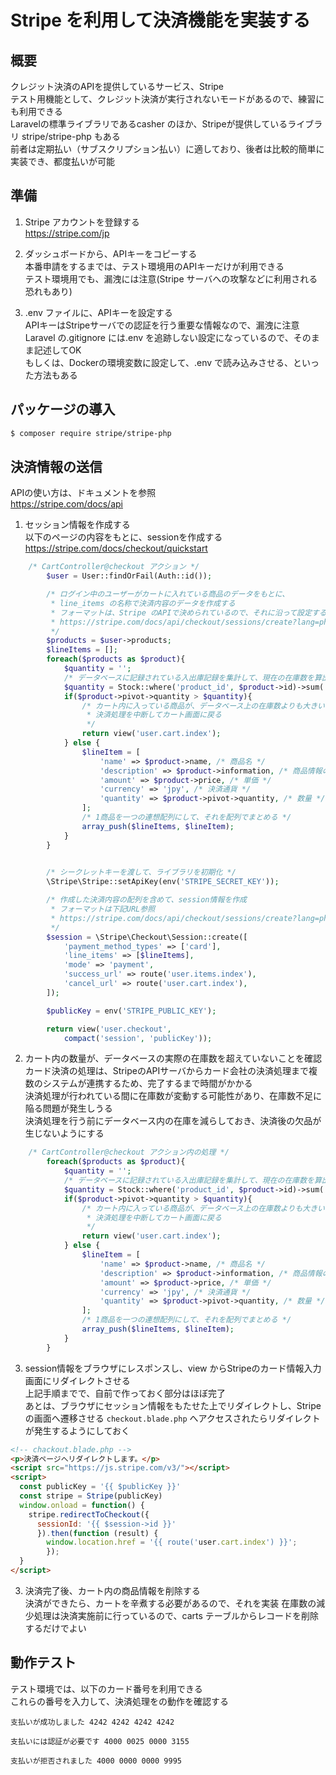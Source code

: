 # Stripe を利用して決済機能を実装する

## 概要
クレジット決済のAPIを提供しているサービス、Stripe  
テスト用機能として、クレジット決済が実行されないモードがあるので、練習にも利用できる  
Laravelの標準ライブラリであるcasher のほか、Stripeが提供しているライブラリ stripe/stripe-php もある  
前者は定期払い（サブスクリプション払い）に適しており、後者は比較的簡単に実装でき、都度払いが可能  

## 準備
1. Stripe アカウントを登録する  
   https://stripe.com/jp

2. ダッシュボードから、APIキーをコピーする  
   本番申請をするまでは、テスト環境用のAPIキーだけが利用できる  
   テスト環境用でも、漏洩には注意(Stripe サーバへの攻撃などに利用される恐れもあり)

3. .env ファイルに、APIキーを設定する  
   APIキーはStripeサーバでの認証を行う重要な情報なので、漏洩に注意  
   Laravel の.gitignore には.env を追跡しない設定になっているので、そのまま記述してOK  
   もしくは、Dockerの環境変数に設定して、.env で読み込みさせる、といった方法もある  

## パッケージの導入
```bash
$ composer require stripe/stripe-php
```

## 決済情報の送信
APIの使い方は、ドキュメントを参照  
https://stripe.com/docs/api

1. セッション情報を作成する  
   以下のページの内容をもとに、sessionを作成する
   https://stripe.com/docs/checkout/quickstart

```php
    /* CartController@checkout アクション */
        $user = User::findOrFail(Auth::id());

        /* ログイン中のユーザーがカートに入れている商品のデータをもとに、
         * line_items の名称で決済内容のデータを作成する
         * フォーマットは、Stripe のAPIで決められているので、それに沿って設定する
         * https://stripe.com/docs/api/checkout/sessions/create?lang=php#create_checkout_session-line_items
         */
        $products = $user->products;
        $lineItems = [];
        foreach($products as $product){
            $quantity = '';
            /* データベースに記録されている入出庫記録を集計して、現在の在庫数を算出 */
            $quantity = Stock::where('product_id', $product->id)->sum('quantity');
            if($product->pivot->quantity > $quantity){
                /* カート内に入っている商品が、データベース上の在庫数よりも大きい場合、
                 * 決済処理を中断してカート画面に戻る
                 */
                return view('user.cart.index');
            } else {
                $lineItem = [
                    'name' => $product->name, /* 商品名 */
                    'description' => $product->information, /* 商品情報の詳細 */
                    'amount' => $product->price, /* 単価 */
                    'currency' => 'jpy', /* 決済通貨 */
                    'quantity' => $product->pivot->quantity, /* 数量 */
                ];
                /* 1商品を一つの連想配列にして、それを配列でまとめる */
                array_push($lineItems, $lineItem);
            }
        }
        

        /* シークレットキーを渡して、ライブラリを初期化 */
        \Stripe\Stripe::setApiKey(env('STRIPE_SECRET_KEY'));

        /* 作成した決済内容の配列を含めて、session情報を作成
         * フォーマットは下記URL参照
         * https://stripe.com/docs/api/checkout/sessions/create?lang=php
         */
        $session = \Stripe\Checkout\Session::create([
            'payment_method_types' => ['card'],
            'line_items' => [$lineItems],
            'mode' => 'payment',
            'success_url' => route('user.items.index'),
            'cancel_url' => route('user.cart.index'),
        ]);

        $publicKey = env('STRIPE_PUBLIC_KEY');

        return view('user.checkout', 
            compact('session', 'publicKey'));
```

2. カート内の数量が、データベースの実際の在庫数を超えていないことを確認  
   カード決済の処理は、StripeのAPIサーバからカード会社の決済処理まで複数のシステムが連携するため、完了するまで時間がかかる  
   決済処理が行われている間に在庫数が変動する可能性があり、在庫数不足に陥る問題が発生しうる    
   決済処理を行う前にデータベース内の在庫を減らしておき、決済後の欠品が生じないようにする

```php
    /* CartController@checkout アクション内の処理 */
        foreach($products as $product){
            $quantity = '';
            /* データベースに記録されている入出庫記録を集計して、現在の在庫数を算出 */
            $quantity = Stock::where('product_id', $product->id)->sum('quantity');
            if($product->pivot->quantity > $quantity){
                /* カート内に入っている商品が、データベース上の在庫数よりも大きい場合、
                 * 決済処理を中断してカート画面に戻る
                 */
                return view('user.cart.index');
            } else {
                $lineItem = [
                    'name' => $product->name, /* 商品名 */
                    'description' => $product->information, /* 商品情報の詳細 */
                    'amount' => $product->price, /* 単価 */
                    'currency' => 'jpy', /* 決済通貨 */
                    'quantity' => $product->pivot->quantity, /* 数量 */
                ];
                /* 1商品を一つの連想配列にして、それを配列でまとめる */
                array_push($lineItems, $lineItem);
            }
        }
```

3. session情報をブラウザにレスポンスし、view からStripeのカード情報入力画面にリダイレクトさせる  
   上記手順までで、自前で作っておく部分はほぼ完了  
   あとは、ブラウザにセッション情報をもたせた上でリダイレクトし、Stripeの画面へ遷移させる
   `checkout.blade.php` へアクセスされたらリダイレクトが発生するようにしておく

```html
<!-- chackout.blade.php -->
<p>決済ページへリダイレクトします。</p>
<script src="https://js.stripe.com/v3/"></script>
<script>
  const publicKey = '{{ $publicKey }}'
  const stripe = Stripe(publicKey)
  window.onload = function() {
    stripe.redirectToCheckout({
      sessionId: '{{ $session->id }}'
      }).then(function (result) {
        window.location.href = '{{ route('user.cart.index') }}';
        });
  }
</script>
```

3. 決済完了後、カート内の商品情報を削除する  
   決済ができたら、カートを辛煮する必要があるので、それを実装
   在庫数の減少処理は決済実施前に行っているので、carts テーブルからレコードを削除するだけでよい  
   

## 動作テスト
テスト環境では、以下のカード番号を利用できる  
これらの番号を入力して、決済処理をの動作を確認する

```
支払いが成功しました 4242 4242 4242 4242

支払いには認証が必要です 4000 0025 0000 3155

支払いが拒否されました 4000 0000 0000 9995
```
